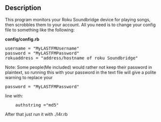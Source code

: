 Description
-----------
This program monitors your Roku Soundbridge device for playing songs, then
scrobbles them to your account. All you need is to change your config file
to something like the following:

<b>config/config.rb</b>
<pre>
username = "MyLASTFMUsername"
password = "MyLASTFMPassword"
rokuaddress = "address/hostname of roku Soundbridge"
</pre>

Note: Some people(Me included) would rather not keep their password in plaintext,
so running this with your password in the text file will give a polite warning to
replace your
<pre>
password = "MyLASTFMPassword"
</pre>
line with:
<pre>
	authstring ="md5"
</pre>

After that just run it with ./l4r.rb